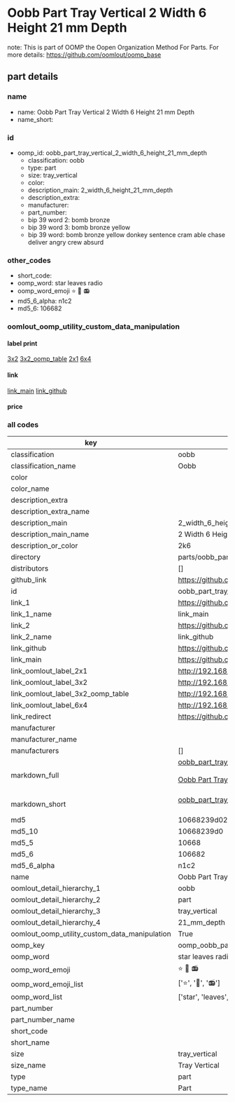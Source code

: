 # Oobb Part Tray Vertical 2 Width 6 Height 21 mm Depth  

note: This is part of OOMP the Oopen Organization Method For Parts. For more details: https://github.com/oomlout/oomp_base

##  part details
  







### name
* name: Oobb Part Tray Vertical 2 Width 6 Height 21 mm Depth
* name_short: 
### id
* oomp_id: oobb_part_tray_vertical_2_width_6_height_21_mm_depth
  * classification: oobb
  * type: part
  * size: tray_vertical
  * color: 
  * description_main: 2_width_6_height_21_mm_depth
  * description_extra: 
  * manufacturer: 
  * part_number: 
  * bip 39 word 2: bomb bronze
  * bip 39 word 3: bomb bronze yellow
  * bip 39 word: bomb bronze yellow donkey sentence cram able chase deliver angry crew absurd

### other_codes
* short_code: 
* oomp_word: star leaves radio
* oomp_word_emoji :star: :leaves: :radio:
* md5_6_alpha: n1c2
* md5_6: 106682






### oomlout_oomp_utility_custom_data_manipulation
#### label print
[3x2](http://192.168.1.245:1112/?label=oomp%20n1c2)
[3x2_oomp_table](http://192.168.1.108:1112/?label=oomp%20n1c2)
[2x1](http://192.168.1.242:1112/?label=oomp%20n1c2)
[6x4](http://192.168.1.55:1112/?label=oomp%20n1c2)    

#### link

[link_main](https://github.com/oomlout/oomlout_oomp_version_1_messy/tree/main/parts/oobb_part_tray_vertical_2_width_6_height_21_mm_depth) [link_github](https://github.com/oomlout/oomlout_oomp_version_1_messy/tree/main/parts/oobb_part_tray_vertical_2_width_6_height_21_mm_depth)                             

#### price







### all codes 
| key | value |  
| --- | --- |  
| classification | oobb |  
| classification_name | Oobb |  
| color |  |  
| color_name |  |  
| description_extra |  |  
| description_extra_name |  |  
| description_main | 2_width_6_height_21_mm_depth |  
| description_main_name | 2 Width 6 Height 21 mm Depth |  
| description_or_color | 2k6 |  
| directory | parts/oobb_part_tray_vertical_2_width_6_height_21_mm_depth |  
| distributors | [] |  
| github_link | https://github.com/oomlout/oomlout_oomp_part_src/tree/main/parts/oobb_part_tray_vertical_2_width_6_height_21_mm_depth |  
| id | oobb_part_tray_vertical_2_width_6_height_21_mm_depth |  
| link_1 | https://github.com/oomlout/oomlout_oomp_version_1_messy/tree/main/parts/oobb_part_tray_vertical_2_width_6_height_21_mm_depth |  
| link_1_name | link_main |  
| link_2 | https://github.com/oomlout/oomlout_oomp_version_1_messy/tree/main/parts/oobb_part_tray_vertical_2_width_6_height_21_mm_depth |  
| link_2_name | link_github |  
| link_github | https://github.com/oomlout/oomlout_oomp_version_1_messy/tree/main/parts/oobb_part_tray_vertical_2_width_6_height_21_mm_depth |  
| link_main | https://github.com/oomlout/oomlout_oomp_version_1_messy/tree/main/parts/oobb_part_tray_vertical_2_width_6_height_21_mm_depth |  
| link_oomlout_label_2x1 | http://192.168.1.242:1112/?label=oomp%20n1c2 |  
| link_oomlout_label_3x2 | http://192.168.1.245:1112/?label=oomp%20n1c2 |  
| link_oomlout_label_3x2_oomp_table | http://192.168.1.108:1112/?label=oomp%20n1c2 |  
| link_oomlout_label_6x4 | http://192.168.1.55:1112/?label=oomp%20n1c2 |  
| link_redirect | https://github.com/oomlout/oomlout_oomp_version_1_messy/tree/main/parts/oobb_part_tray_vertical_2_width_6_height_21_mm_depth |  
| manufacturer |  |  
| manufacturer_name |  |  
| manufacturers | [] |  
| markdown_full | [oobb_part_tray_vertical_2_width_6_height_21_mm_depth](none)<br>[](none)<br>[Oobb Part Tray Vertical 2 Width 6 Height 21 Mm Depth](none)<br><br> |  
| markdown_short | [oobb_part_tray_vertical_2_width_6_height_21_mm_depth](none)<br><br> |  
| md5 | 10668239d026a008c8e1f413fe0728c9 |  
| md5_10 | 10668239d0 |  
| md5_5 | 10668 |  
| md5_6 | 106682 |  
| md5_6_alpha | n1c2 |  
| name | Oobb Part Tray Vertical 2 Width 6 Height 21 mm Depth |  
| oomlout_detail_hierarchy_1 | oobb |  
| oomlout_detail_hierarchy_2 | part |  
| oomlout_detail_hierarchy_3 | tray_vertical |  
| oomlout_detail_hierarchy_4 | 21_mm_depth |  
| oomlout_oomp_utility_custom_data_manipulation | True |  
| oomp_key | oomp_oobb_part_tray_vertical_2_width_6_height_21_mm_depth |  
| oomp_word | star leaves radio |  
| oomp_word_emoji | :star: :leaves: :radio: |  
| oomp_word_emoji_list | [':star:', ':leaves:', ':radio:'] |  
| oomp_word_list | ['star', 'leaves', 'radio'] |  
| part_number |  |  
| part_number_name |  |  
| short_code |  |  
| short_name |  |  
| size | tray_vertical |  
| size_name | Tray Vertical |  
| type | part |  
| type_name | Part |  
